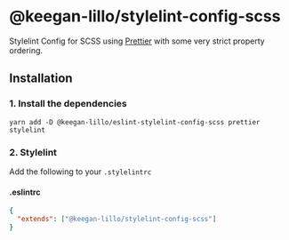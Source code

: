 # @keegan-lillo/stylelint-config-scss

Stylelint Config for SCSS using [Prettier](https://prettier.io/) with some very
strict property ordering.

## Installation

### 1. Install the dependencies

```shell
yarn add -D @keegan-lillo/eslint-stylelint-config-scss prettier stylelint
```

### 2. Stylelint

Add the following to your `.stylelintrc`

#### .eslintrc

```json
{
  "extends": ["@keegan-lillo/stylelint-config-scss"]
}
```
